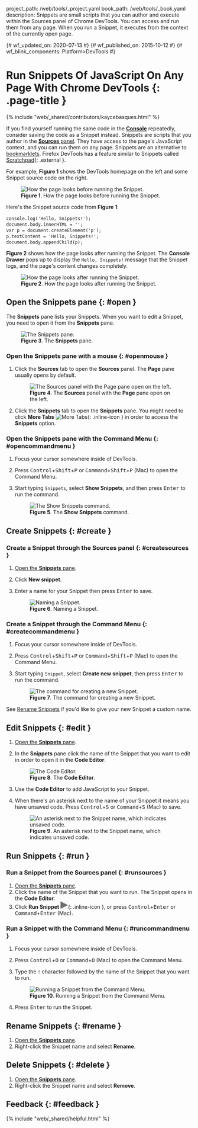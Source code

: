 project_path: /web/tools/_project.yaml
book_path: /web/tools/_book.yaml
description: Snippets are small scripts that you can author and execute within the Sources panel of Chrome DevTools. You can access and run them from any page. When you run a Snippet, it executes from the context of the currently open page.

{# wf_updated_on: 2020-07-13 #}
{# wf_published_on: 2015-10-12 #}
{# wf_blink_components: Platform>DevTools #}

# Run Snippets Of JavaScript On Any Page With Chrome DevTools {: .page-title }

{% include "web/_shared/contributors/kaycebasques.html" %}

[scratchpad]: https://developer.mozilla.org/en-US/docs/Tools/Scratchpad

If you find yourself running the same code in the [**Console**](/web/tools/chrome-devtools/console/) repeatedly, 
consider saving the code as a Snippet instead. Snippets are scripts that you author in the 
[**Sources** panel](/web/tools/chrome-devtools/sources). They have access to the page's JavaScript context, and
you can run them on any page. Snippets are an alternative to [bookmarklets](https://en.wikipedia.org/wiki/Bookmarklet).
Firefox DevTools has a feature similar to Snippets called [Scratchpad][scratchpad]{: .external }.

For example, **Figure 1** shows the DevTools homepage on the left and some Snippet source code
on the right. 

<figure>
  <img src="/web/tools/chrome-devtools/javascript/imgs/snippetexamplebefore.png"
       alt="How the page looks before running the Snippet."/>
  <figcaption>
    <b>Figure 1</b>. How the page looks before running the Snippet.
  </figcaption>
</figure>

Here's the Snippet source code from **Figure 1**:

    console.log('Hello, Snippets!');
    document.body.innerHTML = '';
    var p = document.createElement('p');
    p.textContent = 'Hello, Snippets!';
    document.body.appendChild(p);

**Figure 2** shows how the page looks after running the Snippet. The **Console Drawer** 
pops up to display the <code>Hello, Snippets!</code> message that the Snippet logs,
and the page's content changes completely.

<figure>
  <img src="/web/tools/chrome-devtools/javascript/imgs/snippetexampleafter.png"
       alt="How the page looks after running the Snippet."/>
  <figcaption>
    <b>Figure 2</b>. How the page looks after running the Snippet.
  </figcaption>
</figure>

## Open the Snippets pane {: #open }

The **Snippets** pane lists your Snippets. When you want to edit a Snippet, you need to open
it from the **Snippets** pane.

<figure>
  <img src="/web/tools/chrome-devtools/javascript/imgs/snippetspane.png"
       alt="The Snippets pane."/>
  <figcaption>
    <b>Figure 3</b>. The <b>Snippets</b> pane.
  </figcaption>
</figure>

### Open the Snippets pane with a mouse {: #openmouse }

1. Click the **Sources** tab to open the **Sources** panel. The **Page** pane usually opens
   by default.

     <figure>
       <img src="/web/tools/chrome-devtools/javascript/imgs/emptysources.png"
            alt="The Sources panel with the Page pane open on the left."/>
       <figcaption>
         <b>Figure 4</b>. The <b>Sources</b> panel with the <b>Page</b> pane open on the left.
       </figcaption>
     </figure>

1. Click the **Snippets** tab to open the **Snippets** pane. You might need to click
   **More Tabs** ![More Tabs](/web/tools/chrome-devtools/images/shared/more-tabs.png){: .inline-icon }
   in order to access the **Snippets** option.

### Open the Snippets pane with the Command Menu {: #opencommandmenu }

1. Focus your cursor somewhere inside of DevTools.
1. Press <kbd>Control</kbd>+<kbd>Shift</kbd>+<kbd>P</kbd> or
   <kbd>Command</kbd>+<kbd>Shift</kbd>+<kbd>P</kbd> (Mac) to open the Command Menu.
1. Start typing `Snippets`, select **Show Snippets**, and then press <kbd>Enter</kbd> to
   run the command.

     <figure>
       <img src="/web/tools/chrome-devtools/javascript/imgs/showsnippets.png"
            alt="The Show Snippets command."/>
       <figcaption>
         <b>Figure 5</b>. The <b>Show Snippets</b> command.
       </figcaption>
     </figure>

## Create Snippets {: #create }

### Create a Snippet through the Sources panel {: #createsources }

1. [Open the **Snippets** pane](#open).
1. Click **New snippet**.
1. Enter a name for your Snippet then press <kbd>Enter</kbd> to save.

     <figure>
       <img src="/web/tools/chrome-devtools/javascript/imgs/snippetname.png"
            alt="Naming a Snippet."/>
       <figcaption>
         <b>Figure 6</b>. Naming a Snippet.
       </figcaption>
     </figure>

### Create a Snippet through the Command Menu {: #createcommandmenu }

1. Focus your cursor somewhere inside of DevTools.
1. Press <kbd>Control</kbd>+<kbd>Shift</kbd>+<kbd>P</kbd> or
   <kbd>Command</kbd>+<kbd>Shift</kbd>+<kbd>P</kbd> (Mac) to open the Command Menu.
1. Start typing `Snippet`, select **Create new snippet**, then press <kbd>Enter</kbd> to
   run the command.

     <figure>
       <img src="/web/tools/chrome-devtools/javascript/imgs/createsnippetcommand.png"
            alt="The command for creating a new Snippet."/>
       <figcaption>
         <b>Figure 7</b>. The command for creating a new Snippet.
       </figcaption>
     </figure>

See [Rename Snippets](#rename) if you'd like to give your new Snippet a custom name.

## Edit Snippets {: #edit }

1. [Open the **Snippets** pane](#open).
1. In the **Snippets** pane click the name of the Snippet that you want to edit in order
   to open it in the **Code Editor**.

     <figure>
       <img src="/web/tools/chrome-devtools/javascript/imgs/editor.png"
            alt="The Code Editor."/>
       <figcaption>
         <b>Figure 8</b>. The <b>Code Editor</b>.
       </figcaption>
     </figure>

1. Use the **Code Editor** to add JavaScript to your Snippet.
1. When there's an asterisk next to the name of your Snippet it means you have unsaved code.
   Press <kbd>Control</kbd>+<kbd>S</kbd> or <kbd>Command</kbd>+<kbd>S</kbd> (Mac) to save.

     <figure>
       <img src="/web/tools/chrome-devtools/javascript/imgs/unsavedsnippet.png"
            alt="An asterisk next to the Snippet name, which indicates unsaved code."/>
       <figcaption>
         <b>Figure 9</b>. An asterisk next to the Snippet name, which indicates unsaved code.
       </figcaption>
     </figure>

## Run Snippets {: #run }

### Run a Snippet from the Sources panel {: #runsources }

1. [Open the **Snippets** pane](#open).
1. Click the name of the Snippet that you want to run. The Snippet opens in the **Code Editor**.
1. Click **Run Snippet** ![Run Snippet](imgs/runsnippet.png){: .inline-icon }, or press
   <kbd>Control</kbd>+<kbd>Enter</kbd> or <kbd>Command</kbd>+<kbd>Enter</kbd> (Mac).

### Run a Snippet with the Command Menu {: #runcommandmenu }

1. Focus your cursor somewhere inside of DevTools.
1. Press <kbd>Control</kbd>+<kbd>O</kbd> or
   <kbd>Command</kbd>+<kbd>O</kbd> (Mac) to open the Command Menu.
1. Type the `!` character followed by the name of the Snippet that you want to run.

     <figure>
       <img src="/web/tools/chrome-devtools/javascript/imgs/run-snippet-command.png"
            alt="Running a Snippet from the Command Menu."/>
       <figcaption>
         <b>Figure 10</b>. Running a Snippet from the Command Menu.
       </figcaption>
     </figure>

1. Press <kbd>Enter</kbd> to run the Snippet.

## Rename Snippets {: #rename }

1. [Open the **Snippets** pane](#open).
1. Right-click the Snippet name and select **Rename**.

## Delete Snippets {: #delete }

1. [Open the **Snippets** pane](#open).
1. Right-click the Snippet name and select **Remove**.

## Feedback {: #feedback }

{% include "web/_shared/helpful.html" %}
